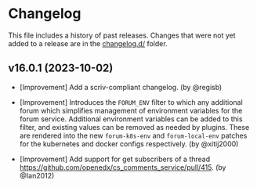 # Changelog

This file includes a history of past releases. Changes that were not yet added to a release are in the [changelog.d/](./changelog.d) folder.

<!--
⚠️ DO NOT ADD YOUR CHANGES TO THIS FILE! (unless you want to modify existing changelog entries in this file)
Changelog entries are managed by scriv. After you have made some changes to this plugin, create a changelog entry with:

    scriv create

Edit and commit the newly-created file in changelog.d.

If you need to create a new release, create a separate commit just for that. It is important to respect these
instructions, because git commits are used to generate release notes:
  - Modify the version number in `__about__.py`.
  - Collect changelog entries with `scriv collect`
  - The title of the commit should be the same as the new version: "vX.Y.Z".
-->

<!-- scriv-insert-here -->

<a id='changelog-16.0.1'></a>
## v16.0.1 (2023-10-02)

- [Improvement] Add a scriv-compliant changelog. (by @regisb)

- [Improvement] Introduces the `FORUM_ENV` filter to which any additional forum
  which simplifies management of environment variables for the forum service.
  Additional environment variables can be added to this filter, and existing
  values can be removed as needed by plugins. These are rendered into the new
  `forum-k8s-env` and `forum-local-env` patches for the kubernetes and docker
  configs respectively. (by @xitij2000)

- [Improvement] Add support for get subscribers of a thread https://github.com/openedx/cs_comments_service/pull/415. (by @Ian2012)

